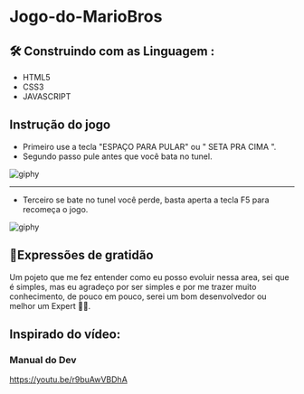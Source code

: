 # Jogo-do-MarioBros

## 🛠️  Construindo com as Linguagem :
* HTML5
* CSS3 
* JAVASCRIPT

## Instrução do jogo 
- Primeiro use a tecla "ESPAÇO PARA PULAR" ou " SETA PRA CIMA ".
- Segundo passo pule antes que você bata no tunel.

![giphy](https://user-images.githubusercontent.com/108035638/207201288-2145b29d-518f-427a-883a-94fbc24241d6.gif)
<hr>

- Terceiro se bate no tunel você perde, basta aperta a tecla F5 para recomeça o jogo.

 ![giphy](https://user-images.githubusercontent.com/108035638/207202233-e0b05553-56e7-48bb-9379-91c3b7f787c6.gif)

## 🎁Expressões de gratidão
 Um pojeto que me fez entender como eu posso evoluir nessa area, sei que é simples, mas eu agradeço por ser simples
 e por me trazer muito conhecimento, de pouco em pouco, serei um bom desenvolvedor ou melhor um Expert :man_technologist:.
 
## Inspirado do vídeo:
### Manual do Dev
https://youtu.be/r9buAwVBDhA
